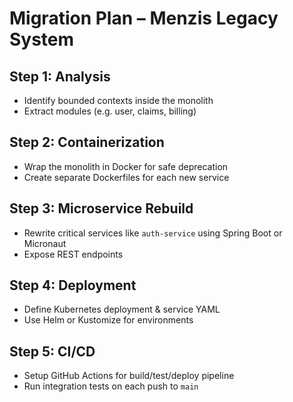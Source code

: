 # Migration Plan – Menzis Legacy System

## Step 1: Analysis
- Identify bounded contexts inside the monolith
- Extract modules (e.g. user, claims, billing)

## Step 2: Containerization
- Wrap the monolith in Docker for safe deprecation
- Create separate Dockerfiles for each new service

## Step 3: Microservice Rebuild
- Rewrite critical services like `auth-service` using Spring Boot or Micronaut
- Expose REST endpoints

## Step 4: Deployment
- Define Kubernetes deployment & service YAML
- Use Helm or Kustomize for environments

## Step 5: CI/CD
- Setup GitHub Actions for build/test/deploy pipeline
- Run integration tests on each push to `main`

